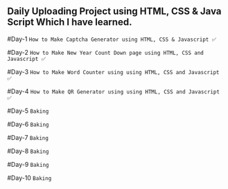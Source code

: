 ## Daily Uploading Project using HTML, CSS & Java Script Which I have learned.

#Day-1 ```How to Make Captcha Generator using HTML, CSS & Javascript ✅```

#Day-2 ```How to Make New Year Count Down page using HTML, CSS and Javascript ✅```

#Day-3 ```How to Make Word Counter using using HTML, CSS and Javascript ✅```

#Day-4 ```How to Make QR Generator using using HTML, CSS and Javascript ✅```

#Day-5 ```Baking```

#Day-6 ```Baking```

#Day-7 ```Baking```

#Day-8 ```Baking```

#Day-9 ```Baking```

#Day-10 ```Baking```

